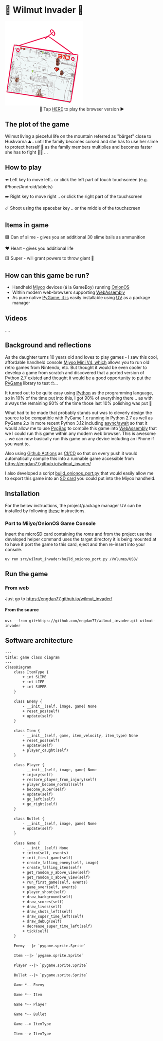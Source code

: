 # 👾 Wilmut Invader 👾

<img src="https://raw.githubusercontent.com/engdan77/project_images/master/uPic/main_screenshot.png" alt="main_screenshot" style="zoom:50%;" />

<center>🚀 Tap <a href="https://engdan77.github.io/wilmut_invader/">HERE</a> to play the browser version ▶️ </center>



## The plot of the game

Wilmut living a pieceful life on the mountain referred as "bärget" close to Huskvarna ⛰️.. until the family becomes cursed and she has to use her slime to protect herself 🦠 as the family members multiplies and becomes faster she has to fight 💪🏻 ... 

## How to play

⬅️     Left key to move left.. or click the left part of touch touchscreen (e.g. iPhone/Android/tablets)

➡️     Right key to move right .. or click the right part of the touchscreen

☄️     Shoot using the spacebar key .. or the middle of the touchscreen

## Items in game

🟩    Can of slime - gives you an additional 30 slime balls as ammunition

❤️    Heart - gives you additional life

🟨    Super - will grant powers to throw giant 💩

## How can this game be run?

- Handheld [Miyoo](https://miyooofficial.com/) devices (á la GameBoy) running [OnionOS](https://onionui.github.io/)
- Within modern web-browsers supporting [WebAssembly](https://webassembly.org/features/)
- As pure native [PyGame, it is](https://www.pygame.org/) easily installable using [UV](https://astral.sh/blog/uv) as a package manager

## Videos

....

## Background and reflections

As the daughter turns 10 years old and loves to play games - I saw this cool, affordable handheld console [Miyoo Mini V4, which](https://shorturl.at/wHftG) allows you to run old retro games from Nintendo, etc. But thought it would be even cooler to develop a game from scratch and discovered that a ported version of Python 2.7 existed and thought it would be a good opportunity to put the [PyGame](https://www.pygame.org/) library to test 🤓...

It turned out to be quite easy using [Python](https://www.python.org/) as the programming language, so in 10% of the time put into this, I got 90% of everything there .. as with always the remaining 90% of the time those last 10% polishing was put 🤭

What had to be made that probably stands out was to cleverly design the source to be compatible with PyGame 1.x running in Python 2.7 as well as PyGame 2.x in more recent Python 3.12 including [async/await](async/await) so that it would allow me to use [PygBag](https://pygame-web.github.io/wiki/pygbag/) to compile this game into [WebAssembly](https://en.wikipedia.org/wiki/WebAssembly) that we I could run this game within any modern web browser. This is awesome .. we can now basically run this game on any device including an iPhone if you want to.

Also using [Github Actions](https://github.com/engdan77/wilmut_invader/actions) as [CI/CD](CI/CD) so that on every push it would automatically compile this into a runnable game accessible from https://engdan77.github.io/wilmut_invader/

I also developed a script [build_onionos_port.py](src/wilmut_invader/build_onionos_port.py) that would easily allow me to export this game into an <u>SD card</u> you could put into the Miyoo handheld.

## Installation

For the below instructions, the project/package manager UV can be installed by following [these](https://docs.astral.sh/uv/getting-started/installation/) instructions.


### Port to Miiyo/OnionOS Game Console

Insert the microSD card containing the *roms* and from the project use the developed 
helper command uses the target directory it is being mounted at to have it port the game to this card,
eject and then re-insert into your console.

```shell
uv run src/wilmut_invader/build_onionos_port.py /Volumes/USB/
```

## Run the game

### From web

Just go to https://engdan77.github.io/wilmut_invader/

#### From the source

```shell
uvx --from git+https://github.com/engdan77/wilmut_invader.git wilmut-invader
```

## Software architecture

```mermaid
---
title: game class diagram
---
classDiagram
    class ItemType {
        + int SLIME
        + int LIFE
        + int SUPER
    }

    class Enemy {
        - __init__(self, image, game) None
        + reset_pos(self)
        + update(self)
    }

    class Item {
        - __init__(self, game, item_velocity, item_type) None
        + reset_pos(self)
        + update(self)
        + player_caught(self)
    }

    class Player {
        - __init__(self, image, game) None
        + injury(self)
        + restore_player_from_injury(self)
        + player_become_normal(self)
        + become_super(self)
        + update(self)
        + go_left(self)
        + go_right(self)
    }

    class Bullet {
        - __init__(self, image, game) None
        + update(self)
    }

    class Game {
        - __init__(self) None
        + intro(self, events)
        + init_first_game(self)
        + create_falling_enemy(self, image)
        + create_falling_item(self)
        + get_random_y_above_view(self)
        + get_random_x_above_view(self)
        + run_first_game(self, events)
        + game_over(self, events)
        + player_shoot(self)
        + draw_background(self)
        + draw_scores(self)
        + draw_lives(self)
        + draw_shots_left(self)
        + draw_super_time_left(self)
        + draw_debug(self)
        + decrease_super_time_left(self)
        + tick(self)
    }

    Enemy --|> `pygame.sprite.Sprite`

    Item --|> `pygame.sprite.Sprite`

    Player --|> `pygame.sprite.Sprite`

    Bullet --|> `pygame.sprite.Sprite`
    
    Game *-- Enemy
    
    Game *-- Item
    
    Game *-- Player
    
    Game *-- Bullet
    
    Game --> ItemType
    
    Item --> ItemType
```

